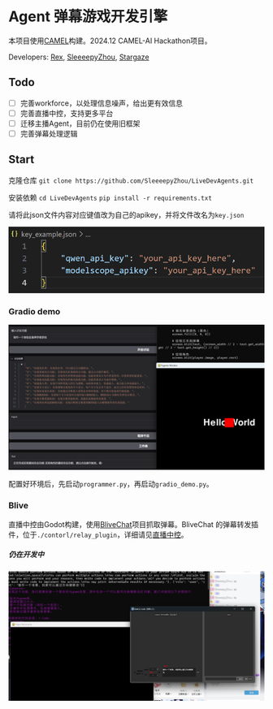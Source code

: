 # Agent 弹幕游戏开发引擎

本项目使用[CAMEL](https://github.com/camel-ai/camel)构建。2024.12 CAMEL-AI Hackathon项目。

Developers: [Rex](https://space.bilibili.com/24628962/), [SleeeepyZhou](https://space.bilibili.com/360375877), [Stargaze](https://space.bilibili.com/453898404)

## Todo

- [ ] 完善workforce，以处理信息噪声，给出更有效信息
- [ ] 完善直播中控，支持更多平台
- [ ] 迁移主播Agent，目前仍在使用旧框架
- [ ] 完善弹幕处理逻辑

## Start

克隆仓库
`git clone https://github.com/SleeeepyZhou/LiveDevAgents.git`

安装依赖
`cd LiveDevAgents`
`pip install -r requirements.txt`

请将此json文件内容对应键值改为自己的apikey，并将文件改名为`key.json`

![](./assets/key_example.png)

### Gradio demo
![](./assets/gradio_demo.png)

配置好环境后，先启动`programmer.py`，再启动`gradio_demo.py`。

### Blive

直播中控由Godot构建，使用[BliveChat](https://github.com/xfgryujk/blivechat)项目抓取弹幕。BliveChat 的弹幕转发插件，位于`./contorl/relay_plugin`，详细请见[直播中控](./contorl/readme.md)。

##### 仍在开发中

![](./assets/live.png)